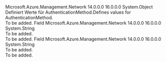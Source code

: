<Type Name="AuthenticationMethod" FullName="Microsoft.Azure.Management.Network.Models.AuthenticationMethod">
  <TypeSignature Language="C#" Value="public static class AuthenticationMethod" />
  <TypeSignature Language="ILAsm" Value=".class public auto ansi abstract sealed beforefieldinit AuthenticationMethod extends System.Object" />
  <TypeSignature Language="DocId" Value="T:Microsoft.Azure.Management.Network.Models.AuthenticationMethod" />
  <TypeSignature Language="VB.NET" Value="Public Class AuthenticationMethod" />
  <TypeSignature Language="F#" Value="type AuthenticationMethod = class" />
  <AssemblyInfo>
    <AssemblyName>Microsoft.Azure.Management.Network</AssemblyName>
    <AssemblyVersion>14.0.0.0</AssemblyVersion>
    <AssemblyVersion>16.0.0.0</AssemblyVersion>
  </AssemblyInfo>
  <Base>
    <BaseTypeName>System.Object</BaseTypeName>
  </Base>
  <Interfaces />
  <Docs>
    <summary>
            <span data-ttu-id="9c64c-101">Definiert Werte für AuthenticationMethod.</span><span class="sxs-lookup"><span data-stu-id="9c64c-101">Defines values for AuthenticationMethod.</span></span>
            </summary>
    <remarks>To be added.</remarks>
  </Docs>
  <Members>
    <Member MemberName="EAPMSCHAPv2">
      <MemberSignature Language="C#" Value="public const string EAPMSCHAPv2;" />
      <MemberSignature Language="ILAsm" Value=".field public static literal string EAPMSCHAPv2" />
      <MemberSignature Language="DocId" Value="F:Microsoft.Azure.Management.Network.Models.AuthenticationMethod.EAPMSCHAPv2" />
      <MemberSignature Language="VB.NET" Value="Public Const EAPMSCHAPv2 As String " />
      <MemberSignature Language="F#" Value="val mutable EAPMSCHAPv2 : string" Usage="Microsoft.Azure.Management.Network.Models.AuthenticationMethod.EAPMSCHAPv2" />
      <MemberType>Field</MemberType>
      <AssemblyInfo>
        <AssemblyName>Microsoft.Azure.Management.Network</AssemblyName>
        <AssemblyVersion>14.0.0.0</AssemblyVersion>
        <AssemblyVersion>16.0.0.0</AssemblyVersion>
      </AssemblyInfo>
      <ReturnValue>
        <ReturnType>System.String</ReturnType>
      </ReturnValue>
      <Docs>
        <summary>To be added.</summary>
        <remarks>To be added.</remarks>
      </Docs>
    </Member>
    <Member MemberName="EAPTLS">
      <MemberSignature Language="C#" Value="public const string EAPTLS;" />
      <MemberSignature Language="ILAsm" Value=".field public static literal string EAPTLS" />
      <MemberSignature Language="DocId" Value="F:Microsoft.Azure.Management.Network.Models.AuthenticationMethod.EAPTLS" />
      <MemberSignature Language="VB.NET" Value="Public Const EAPTLS As String " />
      <MemberSignature Language="F#" Value="val mutable EAPTLS : string" Usage="Microsoft.Azure.Management.Network.Models.AuthenticationMethod.EAPTLS" />
      <MemberType>Field</MemberType>
      <AssemblyInfo>
        <AssemblyName>Microsoft.Azure.Management.Network</AssemblyName>
        <AssemblyVersion>14.0.0.0</AssemblyVersion>
        <AssemblyVersion>16.0.0.0</AssemblyVersion>
      </AssemblyInfo>
      <ReturnValue>
        <ReturnType>System.String</ReturnType>
      </ReturnValue>
      <Docs>
        <summary>To be added.</summary>
        <remarks>To be added.</remarks>
      </Docs>
    </Member>
  </Members>
</Type>